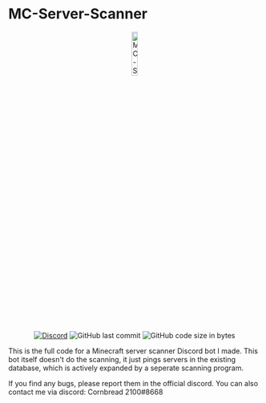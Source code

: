 # MC-Server-Scanner

<p align="center">
<img src="[https://cdn.discordapp.com/attachments/963444624146452541/1047753812942802984/68747470733a2f2f63646e2e646973636f72646170702e636f6d2f6170702d69636f6e732f313033373235303633303437353035393231312f32316435663630633464323536386562336166346637616563336462646465352e706e67-removebg-prev_1.png](https://cdn.discordapp.com/attachments/963444624146452541/1047753812942802984/68747470733a2f2f63646e2e646973636f72646170702e636f6d2f6170702d69636f6e732f313033373235303633303437353035393231312f32316435663630633464323536386562336166346637616563336462646465352e706e67-removebg-prev_1.png)" alt="MC-Server-Scanner-logo" width="15%"/>
</p>

<div align="center">
    <a href="https://discord.gg/Uy9m5TP5na"><img src="https://img.shields.io/discord/1005132317297221785?logo=discord" alt="Discord"/></a>
    <img src="https://img.shields.io/github/last-commit/kgurchiek/MC-Server-Scanner" alt="GitHub last commit"/>
    <img src="https://img.shields.io/github/languages/code-size/kgurchiek/MC-Server-Scanner" alt="GitHub code size in bytes"/>
</div>

This is the full code for a Minecraft server scanner Discord bot I made. This bot itself doesn't do the scanning, it just pings servers in the existing database, which is actively expanded by a seperate scanning program.

If you find any bugs, please report them in the official discord.
You can also contact me via discord: Cornbread 2100#8668
